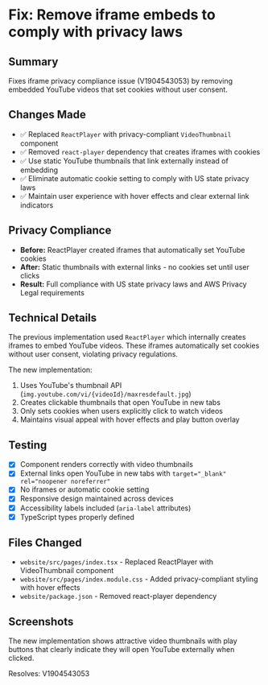 # Fix: Remove iframe embeds to comply with privacy laws

## Summary
Fixes iframe privacy compliance issue (V1904543053) by removing embedded YouTube videos that set cookies without user consent.

## Changes Made
- ✅ Replaced `ReactPlayer` with privacy-compliant `VideoThumbnail` component
- ✅ Removed `react-player` dependency that creates iframes with cookies
- ✅ Use static YouTube thumbnails that link externally instead of embedding
- ✅ Eliminate automatic cookie setting to comply with US state privacy laws
- ✅ Maintain user experience with hover effects and clear external link indicators

## Privacy Compliance
- **Before:** ReactPlayer created iframes that automatically set YouTube cookies
- **After:** Static thumbnails with external links - no cookies set until user clicks
- **Result:** Full compliance with US state privacy laws and AWS Privacy Legal requirements

## Technical Details
The previous implementation used `ReactPlayer` which internally creates iframes to embed YouTube videos. These iframes automatically set cookies without user consent, violating privacy regulations.

The new implementation:
1. Uses YouTube's thumbnail API (`img.youtube.com/vi/{videoId}/maxresdefault.jpg`) 
2. Creates clickable thumbnails that open YouTube in new tabs
3. Only sets cookies when users explicitly click to watch videos
4. Maintains visual appeal with hover effects and play button overlay

## Testing
- [x] Component renders correctly with video thumbnails
- [x] External links open YouTube in new tabs with `target="_blank" rel="noopener noreferrer"`
- [x] No iframes or automatic cookie setting
- [x] Responsive design maintained across devices
- [x] Accessibility labels included (`aria-label` attributes)
- [x] TypeScript types properly defined

## Files Changed
- `website/src/pages/index.tsx` - Replaced ReactPlayer with VideoThumbnail component
- `website/src/pages/index.module.css` - Added privacy-compliant styling with hover effects
- `website/package.json` - Removed react-player dependency

## Screenshots
The new implementation shows attractive video thumbnails with play buttons that clearly indicate they will open YouTube externally when clicked.

Resolves: V1904543053